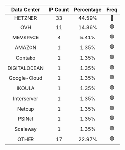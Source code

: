 | Data Center | IP Count | Percentage | Freq |
|:------------:|:--------:|:-----------:|:-----:|
| HETZNER | 33 | 44.59% | 🔴 |
| OVH | 11 | 14.86% | 🟢 |
| MEVSPACE | 4 | 5.41% | 🟢 |
| AMAZON | 1 | 1.35% | 🟢 |
| Contabo | 1 | 1.35% | 🟢 |
| DIGITALOCEAN | 1 | 1.35% | 🟢 |
| Google-Cloud | 1 | 1.35% | 🟢 |
| IKOULA | 1 | 1.35% | 🟢 |
| Interserver | 1 | 1.35% | 🟢 |
| Netcup | 1 | 1.35% | 🟢 |
| PSINet | 1 | 1.35% | 🟢 |
| Scaleway | 1 | 1.35% | 🟢 |
| OTHER | 17 | 22.97% | 🟢 |